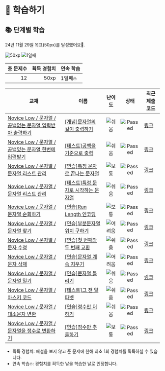 # 📖 학습하기

## 📚 단계별 학습
24년 11월 29일 목표(50px)를 달성했어요🥳.

![50xp](https://img.shields.io/badge/EXP-50xp-%235cb85c.svg?for-the-badge)
![1일째](https://img.shields.io/badge/연속학습-1일째-%23E34F26.svg?for-the-badge)

|총 문제수|획득 경험치|연속 학습|
|---:|---:|---|
12|50xp|1일째🔥|

|교재|이름|난이도|상태|최근 제출 코드|
|---|---|:---:|:---:|---|
|[Novice Low / 문자열 / 공백없는 문자열 입력받아 출력하기](https://www.codetree.ai/missions?missionId=4)|[[개념]문자열의 길이 출력하기](https://www.codetree.ai/missions/4/problems/print-string's-range)|![쉬움][easy]|![Passed][passed]|[링크](https://github.com/HwangHyeonseok/CodingTest_codetree/blob/main/241129/%EB%AC%B8%EC%9E%90%EC%97%B4%EC%9D%98%20%EA%B8%B8%EC%9D%B4%20%EC%B6%9C%EB%A0%A5%ED%95%98%EA%B8%B0/print-strings-length.java)|
|[Novice Low / 문자열 / 공백있는 문자열 한번에 입력받기](https://www.codetree.ai/missions?missionId=4)|[[테스트]공백을 기준으로 출력](https://www.codetree.ai/missions/4/problems/output-based-on-space)|![쉬움][easy]|![Passed][passed]|[링크](https://github.com/HwangHyeonseok/CodingTest_codetree/blob/main/241129/%EA%B3%B5%EB%B0%B1%EC%9D%84%20%EA%B8%B0%EC%A4%80%EC%9C%BC%EB%A1%9C%20%EC%B6%9C%EB%A0%A5/output-based-on-space.java)|
|[Novice Low / 문자열 / 문자열 리스트 관리](https://www.codetree.ai/missions?missionId=4)|[[연습]특정 문자로 끝나는 문자열](https://www.codetree.ai/missions/4/problems/string-ending-with-specific-character)|![보통][medium]|![Passed][passed]|[링크](https://github.com/HwangHyeonseok/CodingTest_codetree/blob/main/241129/%ED%8A%B9%EC%A0%95%20%EB%AC%B8%EC%9E%90%EB%A1%9C%20%EB%81%9D%EB%82%98%EB%8A%94%20%EB%AC%B8%EC%9E%90%EC%97%B4/string-ending-with-specific-character.java)|
|[Novice Low / 문자열 / 문자열 리스트 관리](https://www.codetree.ai/missions?missionId=4)|[[테스트]특정 문자로 시작하는 문자열](https://www.codetree.ai/missions/4/problems/strings-that-start-with-a-specific-character)|![쉬움][easy]|![Passed][passed]|[링크](https://github.com/HwangHyeonseok/CodingTest_codetree/blob/main/241129/%ED%8A%B9%EC%A0%95%20%EB%AC%B8%EC%9E%90%EB%A1%9C%20%EC%8B%9C%EC%9E%91%ED%95%98%EB%8A%94%20%EB%AC%B8%EC%9E%90%EC%97%B4/strings-that-start-with-a-specific-character.java)|
|[Novice Low / 문자열 / 문자열 순회하기](https://www.codetree.ai/missions?missionId=4)|[[연습]Run Length 인코딩](https://www.codetree.ai/missions/4/problems/run-length-encoding)|![보통][medium]|![Passed][passed]|[링크](https://github.com/HwangHyeonseok/CodingTest_codetree/blob/main/241129/Run%20Length%20%EC%9D%B8%EC%BD%94%EB%94%A9/run-length-encoding.java)|
|[Novice Low / 문자열 / 문자열 찾기](https://www.codetree.ai/missions?missionId=4)|[[연습]부분문자열 위치 구하기](https://www.codetree.ai/missions/4/problems/find-location-of-substring)|![어려움][hard]|![Passed][passed]|[링크](https://github.com/HwangHyeonseok/CodingTest_codetree/blob/main/241129/%EB%B6%80%EB%B6%84%EB%AC%B8%EC%9E%90%EC%97%B4%20%EC%9C%84%EC%B9%98%20%EA%B5%AC%ED%95%98%EA%B8%B0/find-location-of-substring.java)|
|[Novice Low / 문자열 / 문자 수정](https://www.codetree.ai/missions?missionId=4)|[[연습]첫 번째와 두 번째 교환](https://www.codetree.ai/missions/4/problems/exchange-1st-and-2nd)|![쉬움][easy]|![Passed][passed]|[링크](https://github.com/HwangHyeonseok/CodingTest_codetree/blob/main/241129/%EC%B2%AB%20%EB%B2%88%EC%A7%B8%EC%99%80%20%EB%91%90%20%EB%B2%88%EC%A7%B8%20%EA%B5%90%ED%99%98/exchange-1st-and-2nd.java)|
|[Novice Low / 문자열 / 문자 삭제](https://www.codetree.ai/missions?missionId=4)|[[연습]문자열 계속 지우기](https://www.codetree.ai/missions/4/problems/keep-removing-string)|![어려움][hard]|![Passed][passed]|[링크](https://github.com/HwangHyeonseok/CodingTest_codetree/blob/main/241129/%EB%AC%B8%EC%9E%90%EC%97%B4%20%EA%B3%84%EC%86%8D%20%EC%A7%80%EC%9A%B0%EA%B8%B0/keep-removing-string.java)|
|[Novice Low / 문자열 / 문자열 밀기](https://www.codetree.ai/missions?missionId=4)|[[연습]문자열 돌리기](https://www.codetree.ai/missions/4/problems/SPin-SPring)|![쉬움][easy]|![Passed][passed]|[링크](https://github.com/HwangHyeonseok/CodingTest_codetree/blob/main/241129/%EB%AC%B8%EC%9E%90%EC%97%B4%20%EB%8F%8C%EB%A6%AC%EA%B8%B0/SPin-SPring.java)|
|[Novice Low / 문자열 / 아스키 코드](https://www.codetree.ai/missions?missionId=4)|[[테스트]그 전 알파벳](https://www.codetree.ai/missions/4/problems/before-the-alphabet)|![쉬움][easy]|![Passed][passed]|[링크](https://github.com/HwangHyeonseok/CodingTest_codetree/blob/main/241129/%EA%B7%B8%20%EC%A0%84%20%EC%95%8C%ED%8C%8C%EB%B2%B3/before-the-alphabet.java)|
|[Novice Low / 문자열 / 대소문자 변환](https://www.codetree.ai/missions?missionId=4)|[[연습]정수만 더하기](https://www.codetree.ai/missions/4/problems/add-only-integers)|![쉬움][easy]|![Passed][passed]|[링크](https://github.com/HwangHyeonseok/CodingTest_codetree/blob/main/241129/%EC%A0%95%EC%88%98%EB%A7%8C%20%EB%8D%94%ED%95%98%EA%B8%B0/add-only-integers.java)|
|[Novice Low / 문자열 / 문자열을 정수로 변환하기](https://www.codetree.ai/missions?missionId=4)|[[연습]정수만 추출하기](https://www.codetree.ai/missions/4/problems/extract-only-integers)|![보통][medium]|![Passed][passed]|[링크](https://github.com/HwangHyeonseok/CodingTest_codetree/blob/main/241129/%EC%A0%95%EC%88%98%EB%A7%8C%20%EC%B6%94%EC%B6%9C%ED%95%98%EA%B8%B0/extract-only-integers.java)|


* 획득 경험치: 해설을 보지 않고 푼 문제에 한해 최초 1회 경험치를 획득하실 수 있습니다.
* 연속 학습🔥: 경험치를 획득한 날을 학습한 날로 인정합니다.










[b5]: https://img.shields.io/badge/Bronze_5-%235D3E31.svg
[b4]: https://img.shields.io/badge/Bronze_4-%235D3E31.svg
[b3]: https://img.shields.io/badge/Bronze_3-%235D3E31.svg
[b2]: https://img.shields.io/badge/Bronze_2-%235D3E31.svg
[b1]: https://img.shields.io/badge/Bronze_1-%235D3E31.svg
[s5]: https://img.shields.io/badge/Silver_5-%23394960.svg
[s4]: https://img.shields.io/badge/Silver_4-%23394960.svg
[s3]: https://img.shields.io/badge/Silver_3-%23394960.svg
[s2]: https://img.shields.io/badge/Silver_2-%23394960.svg
[s1]: https://img.shields.io/badge/Silver_1-%23394960.svg
[g5]: https://img.shields.io/badge/Gold_5-%23FFC433.svg
[g4]: https://img.shields.io/badge/Gold_4-%23FFC433.svg
[g3]: https://img.shields.io/badge/Gold_3-%23FFC433.svg
[g2]: https://img.shields.io/badge/Gold_2-%23FFC433.svg
[g1]: https://img.shields.io/badge/Gold_1-%23FFC433.svg
[p5]: https://img.shields.io/badge/Platinum_5-%2376DDD8.svg
[p4]: https://img.shields.io/badge/Platinum_4-%2376DDD8.svg
[p3]: https://img.shields.io/badge/Platinum_3-%2376DDD8.svg
[p2]: https://img.shields.io/badge/Platinum_2-%2376DDD8.svg
[p1]: https://img.shields.io/badge/Platinum_1-%2376DDD8.svg
[passed]: https://img.shields.io/badge/Passed-%23009D27.svg
[failed]: https://img.shields.io/badge/Failed-%23D24D57.svg
[easy]: https://img.shields.io/badge/쉬움-%235cb85c.svg?for-the-badge
[medium]: https://img.shields.io/badge/보통-%23FFC433.svg?for-the-badge
[hard]: https://img.shields.io/badge/어려움-%23D24D57.svg?for-the-badge